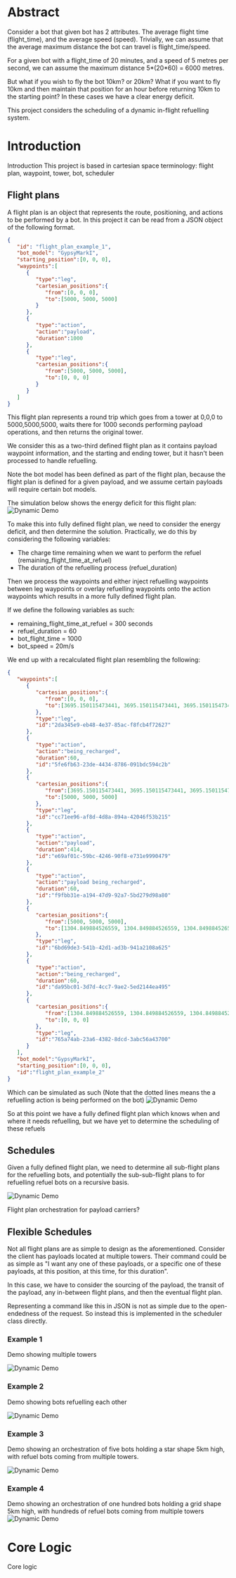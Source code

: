# Abstract

Consider a bot that given bot has 2 attributes. The average flight time (flight_time), and the average speed (speed). Trivially, we can assume that the average maximum distance the bot can travel is flight_time/speed.

For a given bot with a flight_time of 20 minutes, and a speed of 5 metres per second, we can assume the maximum distance 5*(20*60) = 6000 metres.

But what if you wish to fly the bot 10km? or 20km? What if you want to fly 10km and then maintain that position for an hour before returning 10km to the starting point? In these cases we have a clear energy deficit.

This project considers the scheduling of a dynamic in-flight refuelling system.

# Introduction
Introduction
This project is based in cartesian space
terminology: flight plan, waypoint, tower, bot, scheduler


## Flight plans
A flight plan is an object that represents the route, positioning, and actions to be performed by a bot.
In this project it can be read from a JSON object of the following format.

```json
{
   "id": "flight_plan_example_1",
   "bot_model": "GypsyMarkI",
   "starting_position":[0, 0, 0],
   "waypoints":[
      {
         "type":"leg",
         "cartesian_positions":{
            "from":[0, 0, 0],
            "to":[5000, 5000, 5000]
         }
      },
      {
         "type":"action",
         "action":"payload",
         "duration":1000
      },
      {
         "type":"leg",
         "cartesian_positions":{
            "from":[5000, 5000, 5000],
            "to":[0, 0, 0]
         }
      }
   ]
}
```
This flight plan represents a round trip which goes from a tower at 0,0,0 to 5000,5000,5000, waits there for 1000 seconds performing payload operations, and then returns the original tower.

We consider this as a two-third defined flight plan as it contains payload waypoint information, and the starting and ending tower, but it hasn't been processed to handle refuelling.

Note the bot model has been defined as part of the flight plan, because the flight plan is defined for a given payload, and we assume certain payloads will require certain bot models.

The simulation below shows the energy deficit for this flight plan:
![Dynamic Demo](demo/demo_1/processed/raw_flight_plan.gif)

To make this into fully defined flight plan, we need to consider the energy deficit, and then determine the solution.
Practically, we do this by considering the following variables:
- The charge time remaining when we want to perform the refuel (remaining_flight_time_at_refuel)
- The duration of the refuelling process (refuel_duration)

Then we process the waypoints and either inject refuelling waypoints between leg waypoints or overlay refuelling waypoints onto the action waypoints which results in a more fully defined flight plan.

If we define the following variables as such:
- remaining_flight_time_at_refuel = 300 seconds
- refuel_duration = 60
- bot_flight_time = 1000
- bot_speed = 20m/s

We end up with a recalculated flight plan resembling the following:
```json
{
   "waypoints":[
      {
         "cartesian_positions":{
            "from":[0, 0, 0],
            "to":[3695.150115473441, 3695.150115473441, 3695.150115473441]
         },
         "type":"leg",
         "id":"2da345e9-eb48-4e37-85ac-f8fcb4f72627"
      },
      {
         "type":"action",
         "action":"being_recharged",
         "duration":60,
         "id":"5fe6fb63-23de-4434-8786-091bdc594c2b"
      },
      {
         "cartesian_positions":{
            "from":[3695.150115473441, 3695.150115473441, 3695.150115473441],
            "to":[5000, 5000, 5000]
         },
         "type":"leg",
         "id":"cc71ee96-af8d-4d8a-894a-42046f53b215"
      },
      {
         "type":"action",
         "action":"payload",
         "duration":414,
         "id":"e69af01c-59bc-4246-90f8-e731e9990479"
      },
      {
         "type":"action",
         "action":"payload being_recharged",
         "duration":60,
         "id":"f9fbb31e-a194-47d9-92a7-5bd279d98a80"
      },
      {
         "cartesian_positions":{
            "from":[5000, 5000, 5000],
            "to":[1304.849884526559, 1304.849884526559, 1304.849884526559]
         },
         "type":"leg",
         "id":"6bd69de3-541b-42d1-ad3b-941a2108a625"
      },
      {
         "type":"action",
         "action":"being_recharged",
         "duration":60,
         "id":"da95bc01-3d7d-4cc7-9ae2-5ed2144ea495"
      },
      {
         "cartesian_positions":{
            "from":[1304.849884526559, 1304.849884526559, 1304.849884526559],
            "to":[0, 0, 0]
         },
         "type":"leg",
         "id":"765a74ab-23a6-4382-8dcd-3abc56a43700"
      }
   ],
   "bot_model":"GypsyMarkI",
   "starting_position":[0, 0, 0],
   "id":"flight_plan_example_2"
}
```

Which can be simulated as such (Note that the dotted lines means the a refuelling action is being performed on the bot)
![Dynamic Demo](demo/demo_1/processed/calculated_flight_plan.gif)

So at this point we have a fully defined flight plan which knows when and where it needs refuelling, but we have yet to determine the scheduling of these refuels

## Schedules
Given a fully defined flight plan, we need to determine all sub-flight plans for the refuelling bots, and potentially the sub-sub-flight plans to for refuelling refuel bots on a recursive basis.

![Dynamic Demo](demo/demo_1/processed/schedule.gif)

Flight plan orchestration for payload carriers?

## Flexible Schedules
Not all flight plans are as simple to design as the aforementioned. Consider the client has payloads located at multiple towers. Their command could be as simple as "I want any one of these payloads, or a specific one of these payloads, at this position, at this time, for this duration".

In this case, we have to consider the sourcing of the payload, the transit of the payload, any in-between flight plans, and then the eventual flight plan.

Representing a command like this in JSON is not as simple due to the open-endedness of the request. So instead this is implemented in the scheduler class directly.

### Example 1
Demo showing multiple towers

![Dynamic Demo](demo/demo_2/processed/schedule.gif)

### Example 2
Demo showing bots refuelling each other

![Dynamic Demo](demo/demo_3/processed/schedule.gif)

### Example 3
Demo showing an orchestration of five bots holding a star shape 5km high, with refuel bots coming from multiple towers.

![Dynamic Demo](demo/demo_4/processed/schedule.gif)

### Example 4

Demo showing an orchestration of one hundred bots holding a grid shape 5km high, with hundreds of refuel bots coming from multiple towers
![Dynamic Demo](demo/demo_5/processed/schedule.gif)

# Core Logic
Core logic
